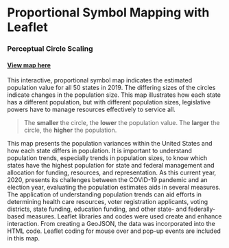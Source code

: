# Proportional Symbol Mapping with Leaflet
### Perceptual Circle Scaling
#### [View map here](https://mitchelljh.github.io/US_Population/)

This interactive, proportional symbol map indicates the estimated population value for all 50 states in 2019. The differing sizes of the circles indicate changes in the population size. This map illustrates how each state has a different population, but with different population sizes, legislative powers have to manage resources effectively to service all.

> The <b>smaller</b> the circle, the <b>lower</b> the population value.
> The <b>larger</b> the circle, the <b>higher</b> the population.

This map presents the population variances within the United States and how each state differs in population. It is important to understand population trends, especially trends in population sizes, to know which states have the highest population for state and federal management and allocation for funding, resources, and representation. As this current year, 2020, presents its challenges between the COVID-19 pandemic and an election year, evaluating the population estimates aids in several measures. The application of understanding population trends can aid efforts in determining health care resources, voter registration applicants, voting districts, state funding, education funding, and other state- and federally-based measures.
Leaflet libraries and codes were used create and enhance interaction. From creating a GeoJSON, the data was incorporated into the HTML code. Leaflet coding for mouse over and pop-up events are included in this map. 
